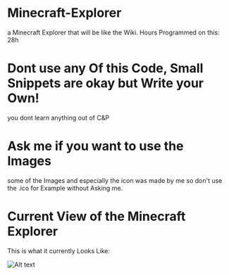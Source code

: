 # Minecraft-Explorer
a Minecraft Explorer that will be like the Wiki.
Hours Programmed on this: 28h

# Dont use any Of this Code, Small Snippets are okay but Write your Own!
you dont learn anything out of C&P

# Ask me if you want to use the Images
some of the Images and especially the icon was made by me
so don't use the .ico for Example without Asking me.

# Current View of the Minecraft Explorer
This is what it currently Looks Like:

![Alt text](http://mcsl.bplaced.net/current.png "Current View")
